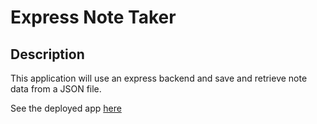 # Express Note Taker

## Description

This application will use an express backend and save and retrieve note data from a JSON file.

See the deployed app [here](https://whispering-headland-12871.herokuapp.com/)
